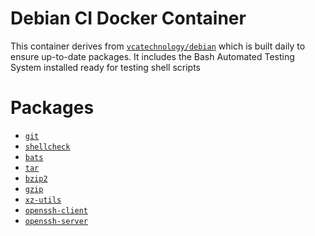 # Debian CI Docker Container

This container derives from
[`vcatechnology/debian`](https://hub.docker.com/r/vcatechnology/debian) which
is built daily to ensure up-to-date packages. It includes the Bash Automated
Testing System installed ready for testing shell scripts

# Packages

  * [`git`](https://packages.debian.org/search?suite=default&section=all&arch=any&searchon=names&keywords=git)
  * [`shellcheck`](https://packages.debian.org/search?suite=default&section=all&arch=any&searchon=names&keywords=shellcheck)
  * [`bats`](https://packages.debian.org/search?suite=default&section=all&arch=any&searchon=names&keywords=bats)
  * [`tar`](https://packages.debian.org/search?suite=default&section=all&arch=any&searchon=names&keywords=tar)
  * [`bzip2`](https://packages.debian.org/search?suite=default&section=all&arch=any&searchon=names&keywords=bzip2)
  * [`gzip`](https://packages.debian.org/search?suite=default&section=all&arch=any&searchon=names&keywords=gzip)
  * [`xz-utils`](https://packages.debian.org/search?suite=default&section=all&arch=any&searchon=names&keywords=xz-utils)
  * [`openssh-client`](https://packages.debian.org/search?suite=default&section=all&arch=any&searchon=names&keywords=openssh-client)
  * [`openssh-server`](https://packages.debian.org/search?suite=default&section=all&arch=any&searchon=names&keywords=openssh-server)
